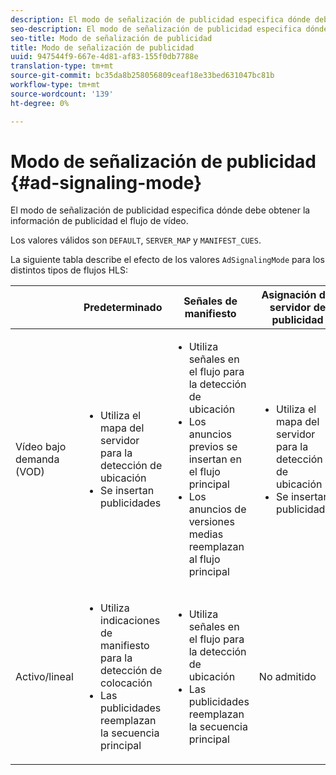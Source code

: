 ```yaml
---
description: El modo de señalización de publicidad especifica dónde debe obtener la información de publicidad el flujo de vídeo.
seo-description: El modo de señalización de publicidad especifica dónde debe obtener la información de publicidad el flujo de vídeo.
seo-title: Modo de señalización de publicidad
title: Modo de señalización de publicidad
uuid: 947544f9-667e-4d81-af83-155f0db7788e
translation-type: tm+mt
source-git-commit: bc35da8b258056809ceaf18e33bed631047bc81b
workflow-type: tm+mt
source-wordcount: '139'
ht-degree: 0%

---
```



# Modo de señalización de publicidad {#ad-signaling-mode}

El modo de señalización de publicidad especifica dónde debe obtener la información de publicidad el flujo de vídeo.

Los valores válidos son `DEFAULT`, `SERVER_MAP` y `MANIFEST_CUES`.

La siguiente tabla describe el efecto de los valores `AdSignalingMode` para los distintos tipos de flujos HLS:

<table frame="all" colsep="1" rowsep="1" id="table_AdSignalingMode"> 
 <thead> 
  <tr rowsep="1"> 
   <th colname="1" class="entry"> </th> 
   <th colname="2" class="entry"> <b>Predeterminado  </b></th> 
   <th colname="3" class="entry"><b> Señales de manifiesto</b> </th> 
   <th colname="4" class="entry"> <b>Asignación del servidor de publicidad  </b></th> 
  </tr> 
 </thead>
 <tbody> 
  <tr rowsep="1"> 
   <td colname="1"> Vídeo bajo demanda (VOD) </td> 
   <td colname="2"> 
    <ul id="ul_E79DA79107364D0D8B46A1859CA75B5C"> 
     <li id="li_B259ED87743F463095071F58DC840E39"> Utiliza el mapa del servidor para la detección de ubicación </li> 
     <li id="li_8957E4151466467BA6C954E5010E34EA"> Se insertan publicidades </li> 
    </ul> </td> 
   <td colname="3"> 
    <ul id="ul_D462C76717D94DE09915BDF6E9B3FB68"> 
     <li id="li_FB46108F4AD9457D99D2618ABEF7DBD1"> Utiliza señales en el flujo para la detección de ubicación </li> 
     <li id="li_C3F7FBB98F524CEF97D17318C292E9EA"> Los anuncios previos se insertan en el flujo principal </li> 
     <li id="li_A56E1545F84840DFA6D065DA60E98C31"> Los anuncios de versiones medias reemplazan al flujo principal </li> 
    </ul> </td> 
   <td colname="4"> 
    <ul id="ul_F10192B1B6F745CBB0D4C1A6D52A57B4"> 
     <li id="li_2ADACF71FA5F4A08A00A3399F5593420"> Utiliza el mapa del servidor para la detección de ubicación </li> 
     <li id="li_1201085B9C554A4BBD471E7EB2E363AC"> Se insertan publicidades </li> 
    </ul> </td> 
  </tr> 
  <tr rowsep="0"> 
   <td colname="1"> Activo/lineal </td> 
   <td colname="2"> 
    <ul id="ul_82AAC9EE056F49E999F809536A96C2F8"> 
     <li id="li_73BAD2BAA95F4592808B77F8DA436237"> Utiliza indicaciones de manifiesto para la detección de colocación </li> 
     <li id="li_A97B6F61078D4149A984B2412021E103"> Las publicidades reemplazan la secuencia principal </li> 
    </ul> </td> 
   <td colname="3"> 
    <ul id="ul_CAED2D4F46334D76AE025482881BF843"> 
     <li id="li_A8023845A037482DBFDEF7EF247FECFD"> Utiliza señales en el flujo para la detección de ubicación </li> 
     <li id="li_62A3CDAD249344EB89043B2AE0F4D7FF"> Las publicidades reemplazan la secuencia principal </li> 
    </ul> </td> 
   <td colname="4"> No admitido </td> 
  </tr> 
 </tbody> 
</table>